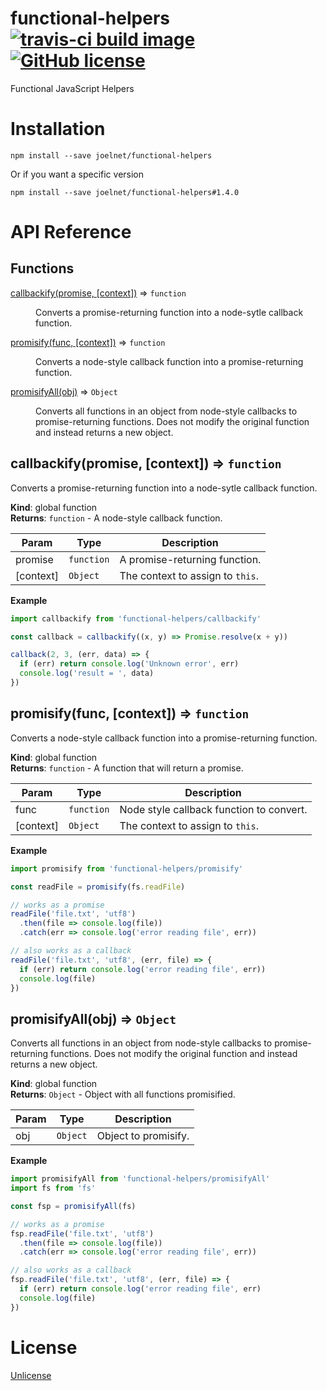 # functional-helpers [![travis-ci build image](https://travis-ci.org/joelnet/functional-helpers.svg?branch=master)](https://travis-ci.org/joelnet/functional-helpers) [![GitHub license](https://img.shields.io/badge/license-UNLICENSE-blue.svg)](https://raw.githubusercontent.com/joelnet/functional-js/master/LICENSE)
Functional JavaScript Helpers

# Installation

`npm install --save joelnet/functional-helpers`

Or if you want a specific version

`npm install --save joelnet/functional-helpers#1.4.0`

# API Reference

## Functions

<dl>
<dt><a href="#callbackify">callbackify(promise, [context])</a> ⇒ <code>function</code></dt>
<dd><p>Converts a promise-returning function into a node-sytle callback function.</p>
</dd>
<dt><a href="#promisify">promisify(func, [context])</a> ⇒ <code>function</code></dt>
<dd><p>Converts a node-style callback function into a promise-returning function.</p>
</dd>
<dt><a href="#promisifyAll">promisifyAll(obj)</a> ⇒ <code>Object</code></dt>
<dd><p>Converts all functions in an object from node-style callbacks to promise-returning functions.
Does not modify the original function and instead returns a new object.</p>
</dd>
</dl>

<a name="callbackify"></a>

## callbackify(promise, [context]) ⇒ <code>function</code>
Converts a promise-returning function into a node-sytle callback function.

**Kind**: global function  
**Returns**: <code>function</code> - A node-style callback function.  

| Param | Type | Description |
| --- | --- | --- |
| promise | <code>function</code> | A promise-returning function. |
| [context] | <code>Object</code> | The context to assign to `this`. |

**Example**  
```js
import callbackify from 'functional-helpers/callbackify'

const callback = callbackify((x, y) => Promise.resolve(x + y))

callback(2, 3, (err, data) => {
  if (err) return console.log('Unknown error', err)
  console.log('result = ', data)
})
```
<a name="promisify"></a>

## promisify(func, [context]) ⇒ <code>function</code>
Converts a node-style callback function into a promise-returning function.

**Kind**: global function  
**Returns**: <code>function</code> - A function that will return a promise.  

| Param | Type | Description |
| --- | --- | --- |
| func | <code>function</code> | Node style callback function to convert. |
| [context] | <code>Object</code> | The context to assign to `this`. |

**Example**  
```js
import promisify from 'functional-helpers/promisify'

const readFile = promisify(fs.readFile)

// works as a promise
readFile('file.txt', 'utf8')
  .then(file => console.log(file))
  .catch(err => console.log('error reading file', err))

// also works as a callback
readFile('file.txt', 'utf8', (err, file) => {
  if (err) return console.log('error reading file', err))
  console.log(file)
})
```
<a name="promisifyAll"></a>

## promisifyAll(obj) ⇒ <code>Object</code>
Converts all functions in an object from node-style callbacks to promise-returning functions.
Does not modify the original function and instead returns a new object.

**Kind**: global function  
**Returns**: <code>Object</code> - Object with all functions promisified.  

| Param | Type | Description |
| --- | --- | --- |
| obj | <code>Object</code> | Object to promisify. |

**Example**  
```js
import promisifyAll from 'functional-helpers/promisifyAll'
import fs from 'fs'

const fsp = promisifyAll(fs)

// works as a promise
fsp.readFile('file.txt', 'utf8')
  .then(file => console.log(file))
  .catch(err => console.log('error reading file', err))

// also works as a callback
fsp.readFile('file.txt', 'utf8', (err, file) => {
  if (err) return console.log('error reading file', err)
  console.log(file)
})
```

# License

[Unlicense](LICENSE)
